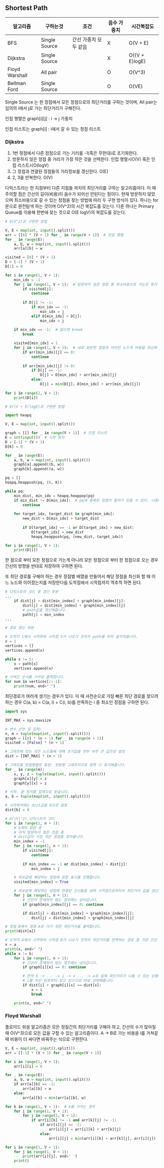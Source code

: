 ## Shortest Path

| 알고리즘       | 구하는것      | 조건                  | 음수 가중치 | 시간복잡도     |
| -------------- | ------------- | --------------------- | ----------- | -------------- |
| BFS            | Single Source | 간선 가중치 모두 같음 | X           | O(V + E)       |
| Dijkstra       | Single Source |                       | X           | O((V + E)logE) |
| Floyd Warshall | All pair      |                       | O           | O(V^3)         |
| Bellman Ford   | Single Source |                       | O           | O(VE)          |

Single Source 는 한 정점에서 모든 정점으로의 최단거리를 구하는 것이며, All pair는 임의의 i에서 j로 가는 최단거리가 구해진다. 



인접 행렬은 graph[i][j\] : i -> j 가중치

인접 리스트는 graph[i] : i에서 갈 수 있는 정점 리스트



### Dijkstra

1. 1번 정점에서 다른 정점으로 가는 거리를 -1(혹은 무한대)로 초기화한다.
2. 방문하지 않은 정점 중 거리가 가장 작은 것을 선택한다. 인접 행렬시O(V) 혹은 인접 리스트시O(logV)
3. 그 정점과 연결된 정점들의 거리정보를 갱신한다. O(E)
4. 2, 3을 반복한다. O(V)

다익스트라는 한 지점부터 다른 지점들 까지의 최단거리를 구하는 알고리즘이다. 이 때 주의할 점은 간선의 길이(비용)이 음수가 되어선 안된다는 점이다. 현재 방문하지 않았으며 최소비용으로 갈 수 있는 정점을 찾는 방법에 따라 두 구현 방식이 있다. 하나는  for문으로 완전탐색 하는 것이며 O(V^2)의 시간 복잡도를 갖는다. 다른 하나는 Primary Queue를 이용해 한번에 찾는 것으로 O(E logV)의 복잡도를 갖는다.

```python
# O(V^2)로 구현한 방법

V, E = map(int, input().split())
arr = [[0] * (V + 1) for _ in range(V + 1)]  # 인접 행렬
for _ in range(E):
    a, b, w = map(int, input().split())
    arr[a][b] = w

visited = [0] * (V + 1)
D = [-1] * (V + 1)
D[1] = 0

for i in range(1, V + 1):
    min_idx = -1
    for j in range(1, V + 1):  # 방문하지 않은 정점 중 최소비용으로 가는곳 찾기
        if visited[j]:
            continue
        
        if D[j] != -1:
            if min_idx == -1:
                min_idx = j
            elif D[min_idx] > D[j]:
                min_idx = j
        
    if min_idx == -1:  # 없으면 break
        break

    visited[min_idx] = 1
    for j in range(1, V + 1):  # 새로 방문한 정점과 이어진 노드의 비용을 최신화
        if arr[min_idx][j] == 0:
            continue
        
        if arr[min_idx][j] != 0:
            if D[j] == -1:
                D[j] = D[min_idx] + arr[min_idx][j]
            else:
                D[j] = min(D[j], D[min_idx] + arr[min_idx][j])
    
for i in range(2, V + 1):
    print(D[i])
```

```python
# O((V + E)logE)로 구현한 방법

import heapq

V, E = map(int, input().split())

graph = [[] for _ in range(V + 1)]  # 인접 리스트
K = int(input())  # 시작 위치
D = [-1] * (V + 1)
D[K] = 0

for _ in range(E):
    a, b, w = map(int, input().split())
    graph[a].append((b, w))
    graph[b].append((a, w))

pq = []
heapq.heappush(pq, (0, K))

while pq:
    min_dist, min_idx = heapq.heappop(pq)
    if min_dist != D[min_idx]:  # pq에 중복된 정점이 들어가 있을 수 있다. 나중에 나온 값은 버린다.
        continue
    
    for target_idx, target_dist in graph[min_idx]: 
        new_dist = D[min_idx] + target_dist
        
        if D[target_idx] == -1 or D[target_idx] > new_dist:
            D[target_idx] = new_dist
            heapq.heappush(pq, (new_dist, target_idx))

for i in range(1, V + 1):
    print(D[i])
```

한 점으로 부터 모든 정점으로 가는게 아니라 모든 정점으로 부터 한 정점으로 오는 경우 간선의 방향을 반대로 저장하여 구하면 된다.

또 최단 경로를 구해야 하는 경우 정점별 배열을 만들어서 해당 정점을 최신화 할 때 어느 노드와 이어졌는지를 저장한다음 도착점에서 시작점까지 역추적 하면 된다.

```python
# 다익스트라 코드 중 갱신 부분
...
    if dist[j] > dist[min_index] + graph[min_index][j]:
        dist[j] = dist[min_index] + graph[min_index][j]
        # path값을 갱신해줍니다.
        path[j] = min_index
...

# 경로 찾는 부분

# 도착지 1에서 시작하여 시작점 5가 나오기 전까지 path를 따라 움직여줍니다.
x = 1
vertices = []
vertices.append(x)

while x != 5:
    x = path[x]
    vertices.append(x)

# 거쳐간 순서를 거꾸로 출력합니다.
for num in vertices[::-1]:
    print(num, end=" ")
```

최단경로가 여러개 생기는 경우가 있다. 이 때 사전순으로 가장 빠른 최단 경로를 찾으려 하는 경우 C(a, b) = C(a, i) + C(i, b)를 만족하는 i 중 최소인 정점을 구하면 된다.

```python
import sys

INT_MAX = sys.maxsize

# 변수 선언 및 입력:
n, m = tuple(map(int, input().split()))
graph = [[0] * (n + 1) for _ in range(n + 1)]
visited = [False] * (n + 1)

# 그래프에 있는 모든 노드들에 대해 초기값을 전부 아주 큰 값으로 설정
dist = [INT_MAX] * (n + 1)

# 그래프를 인접행렬로 표현. 양방향 그래프이므로 양쪽 다 표시해줍니다.
for _ in range(m):
    x, y, z = tuple(map(int, input().split()))
    graph[x][y] = z
    graph[y][x] = z

# 시작, 끝 위치를 입력으로 받습니다.
a, b = tuple(map(int, input().split()))

# 시작위치에는 dist값을 0으로 설정
dist[b] = 0

# O(|V|^2) 다익스트라 코드
for i in range(1, n + 1):
    # V개의 정점 중 
    # 아직 방문하지 않은 정점 중
    # dist값이 가장 작은 정점을 찾아줍니다.
    min_index = -1
    for j in range(1, n + 1):
        if visited[j]:
            continue
        
        if min_index == -1 or dist[min_index] > dist[j]:
            min_index = j

    # 최솟값에 해당하는 정점에 방문 표시를 진행합니다.
    visited[min_index] = True

    # 최솟값에 해당하는 정점에 연결된 간선들을 보며 시작점으로부터의 최단거리 값을 갱신해줍니다.
    for j in range(1, n + 1):
        # 간선이 존재하지 않는 경우에는 넘어갑니다.
        if graph[min_index][j] == 0: continue

        if dist[j] > dist[min_index] + graph[min_index][j]:
            dist[j] = dist[min_index] + graph[min_index][j]

# 정점 B에서 정점 A로 가기 위한 최단거리를 출력합니다.
print(dist[a])

# 도착지 A에서 시작하여 시작점 B가 나오기 전까지 최단거리를 만족하는 경로 중 가장 간선 번호가 작은 곳으로 이동합니다.
x = a
print(x, end=" ")
while x != b:
    for i in range(1, n + 1):
        # 간선이 존재하지 않는 경우에는 넘어갑니다.
        if graph[i][x] == 0: continue

        # 만약 b -> ... -> i -> x ... -> a로 실제 최단거리가 나올 수 있는 상황이었다면
        # i를 작은 번호부터 보고 있으므로 바로 선택해줍니다.
        if dist[i] + graph[i][x] == dist[x]:
            x = i
            break

    print(x, end=" ")
```



### Floyd Warshall

플로이드 워셜 알고리즘은 모든 정점간의 최단거리를 구해야 하고, 간선의 수가 많아질 때 O(V^3)으로 모든 값을 구할 수 있는 알고리즘이다. A -> B로 가는 비용을 i를 거쳐갈 때 비용이 더 싸다면 바꿔주는 식으로 구현한다.

```python
V, E = map(int, input().split())
arr = [[-1] * (V + 1) for _ in range(V + 1)]

for i in range(1, V + 1):
    arr[i][i] = 0

for _ in range(E):
    a, b, w = map(int, input().split())
    if arr[a][b] == -1:
        arr[a][b] = w
    else:
        arr[a][b] = min(arr[a][b], w)

for k in range(1, V + 1):  # k를 거치는 경우
    for i in range(1, V + 1):
        for j in range(1, V + 1):
            if arr[i][k] != -1 and arr[k][j] != -1:
                if arr[i][j] == -1:
                    arr[i][j] = arr[i][k] + arr[k][j]
                else:
                    arr[i][j] = min(arr[i][k] + arr[k][j], arr[i][j])

for i in range(1, V + 1):
    for j in range(1, V + 1):
        print(arr[i][j], end=' ')
    print()
```


